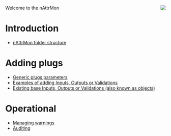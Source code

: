 <a href="/"><img align="right" src="/images/logo.png"></a>
Welcome to the nAttrMon

# Introduction

* [nAttrMon folder structure](nAttrMon-folder-structure)

# Adding plugs

* [Generic plugs parameters](nAttrMon-Plugs)
* [Examples of adding Inputs, Outputs or Validations](Examples)
* [Existing base Inputs, Outputs or Validations (also known as objects)](nAttrMon-Objects)

# Operational

* [Managing warnings](nAttrMon-Warnings)
* [Auditing](nAttrMon-Auditing)